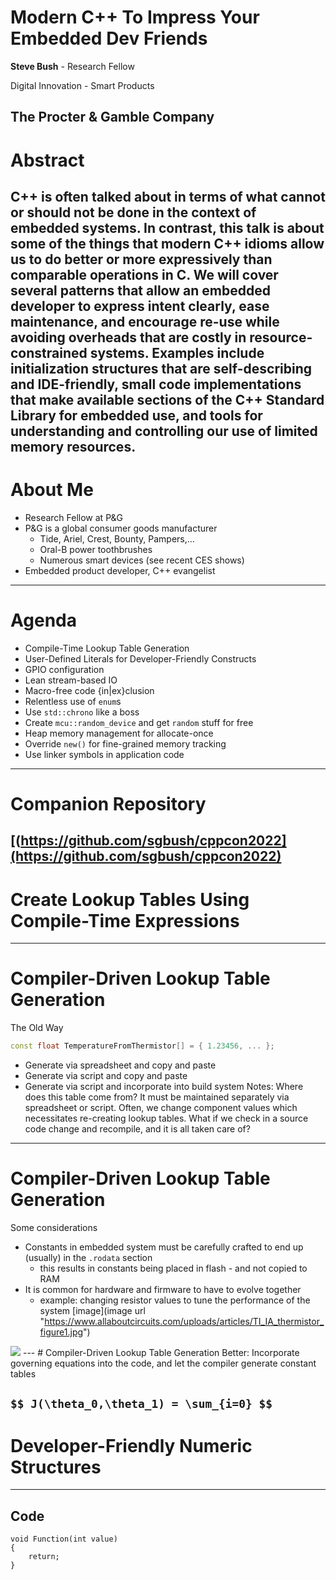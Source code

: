 # Modern C++ To Impress Your Embedded Dev Friends
**Steve Bush** - Research Fellow

Digital Innovation - Smart Products

The Procter & Gamble Company
---
# Abstract
C++ is often talked about in terms of what cannot or should not be done in the context of embedded systems.  In contrast, this talk is about some of the things that modern C++ idioms allow us to do better or more expressively than comparable operations in C.  We will cover several patterns that allow an embedded developer to express intent clearly, ease maintenance, and encourage re-use while avoiding overheads that are costly in resource-constrained systems.  Examples include initialization structures that are self-describing and IDE-friendly, small code implementations that make available sections of the C++ Standard Library for embedded use, and tools for understanding and controlling our use of limited memory resources.
---
# About Me
* Research Fellow at P&G
* P&G is a global consumer goods manufacturer
    * Tide, Ariel, Crest, Bounty, Pampers,…
    * Oral-B power toothbrushes
    * Numerous smart devices (see recent CES shows)
* Embedded product developer, C++ evangelist
---
# Agenda
* Compile-Time Lookup Table Generation
* User-Defined Literals for Developer-Friendly Constructs
* GPIO configuration
* Lean stream-based IO
* Macro-free code {in|ex}clusion
* Relentless use of `enum`s
* Use `std::chrono` like a boss
* Create `mcu::random_device` and get `random` stuff for free
* Heap memory management for allocate-once 
* Override `new()` for fine-grained memory tracking
* Use linker symbols in application code
---
# Companion Repository
[(https://github.com/sgbush/cppcon2022](https://github.com/sgbush/cppcon2022)
---
# Create Lookup Tables Using Compile-Time Expressions
---
# Compiler-Driven Lookup Table Generation
The Old Way
```c++
const float TemperatureFromThermistor[] = { 1.23456, ... };
```
* Generate via spreadsheet and copy and paste
* Generate via script and copy and paste
* Generate via script and incorporate into build system
Notes: Where does this table come from?  It must be maintained separately via spreadsheet or script.  Often, we change component values which necessitates re-creating lookup tables.  What if we check in a source code change and recompile, and it is all taken care of?
---
# Compiler-Driven Lookup Table Generation
Some considerations
* Constants in embedded system must be carefully crafted to end up (usually) in the `.rodata` section
    * this results in constants being placed in flash - and not copied to RAM
* It is common for hardware and firmware to have to evolve together
    * example: changing resistor values to tune the performance of the system
[image](image url "https://www.allaboutcircuits.com/uploads/articles/TI_IA_thermistor_figure1.jpg")
<img src="https://www.allaboutcircuits.com/uploads/articles/TI_IA_thermistor_figure1.jpg">
---
# Compiler-Driven Lookup Table Generation
Better: Incorporate governing equations into the code, and let the compiler generate constant tables

`$$ J(\theta_0,\theta_1) = \sum_{i=0} $$`
---
# Developer-Friendly Numeric Structures
---
## Code
```c++[1|2-4]
void Function(int value)
{
    return;
}
```




